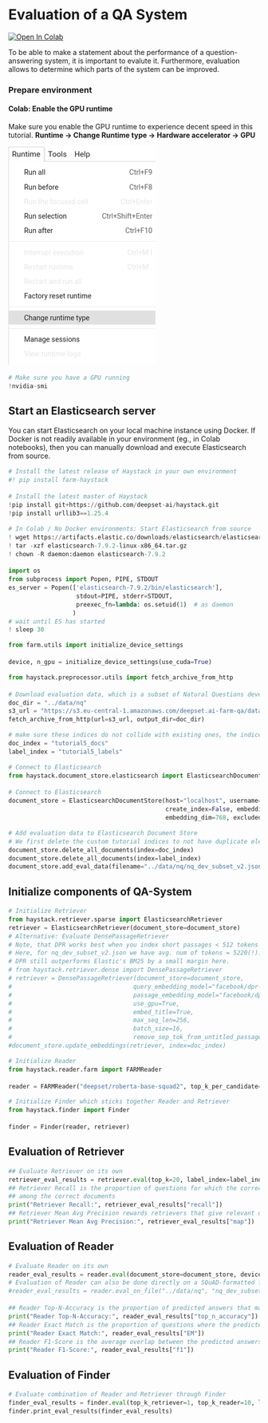 <!---
title: "Tutorial 6"
metaTitle: "Better retrieval via Dense Passage Retrieval"
metaDescription: ""
slug: "/docs/tutorial6"
date: "2020-09-03"
id: "tutorial6md"
--->

# Evaluation of a QA System

[![Open In Colab](https://colab.research.google.com/assets/colab-badge.svg)](https://colab.research.google.com/github/deepset-ai/haystack/blob/master/tutorials/Tutorial5_Evaluation.ipynb)

To be able to make a statement about the performance of a question-answering system, it is important to evalute it. Furthermore, evaluation allows to determine which parts of the system can be improved.

### Prepare environment

#### Colab: Enable the GPU runtime
Make sure you enable the GPU runtime to experience decent speed in this tutorial.
**Runtime -> Change Runtime type -> Hardware accelerator -> GPU**

<img src="https://raw.githubusercontent.com/deepset-ai/haystack/master/docs/_src/img/colab_gpu_runtime.jpg">


```python
# Make sure you have a GPU running
!nvidia-smi
```

## Start an Elasticsearch server
You can start Elasticsearch on your local machine instance using Docker. If Docker is not readily available in your environment (eg., in Colab notebooks), then you can manually download and execute Elasticsearch from source.


```python
# Install the latest release of Haystack in your own environment 
#! pip install farm-haystack

# Install the latest master of Haystack
!pip install git+https://github.com/deepset-ai/haystack.git
!pip install urllib3==1.25.4
```


```python
# In Colab / No Docker environments: Start Elasticsearch from source
! wget https://artifacts.elastic.co/downloads/elasticsearch/elasticsearch-7.9.2-linux-x86_64.tar.gz -q
! tar -xzf elasticsearch-7.9.2-linux-x86_64.tar.gz
! chown -R daemon:daemon elasticsearch-7.9.2

import os
from subprocess import Popen, PIPE, STDOUT
es_server = Popen(['elasticsearch-7.9.2/bin/elasticsearch'],
                   stdout=PIPE, stderr=STDOUT,
                   preexec_fn=lambda: os.setuid(1)  # as daemon
                  )
# wait until ES has started
! sleep 30
```


```python
from farm.utils import initialize_device_settings

device, n_gpu = initialize_device_settings(use_cuda=True)
```


```python
from haystack.preprocessor.utils import fetch_archive_from_http

# Download evaluation data, which is a subset of Natural Questions development set containing 50 documents
doc_dir = "../data/nq"
s3_url = "https://s3.eu-central-1.amazonaws.com/deepset.ai-farm-qa/datasets/nq_dev_subset_v2.json.zip"
fetch_archive_from_http(url=s3_url, output_dir=doc_dir)
```


```python
# make sure these indices do not collide with existing ones, the indices will be wiped clean before data is inserted
doc_index = "tutorial5_docs"
label_index = "tutorial5_labels"
```


```python
# Connect to Elasticsearch
from haystack.document_store.elasticsearch import ElasticsearchDocumentStore

# Connect to Elasticsearch
document_store = ElasticsearchDocumentStore(host="localhost", username="", password="", index="document",
                                            create_index=False, embedding_field="emb",
                                            embedding_dim=768, excluded_meta_data=["emb"])
```


```python
# Add evaluation data to Elasticsearch Document Store
# We first delete the custom tutorial indices to not have duplicate elements
document_store.delete_all_documents(index=doc_index)
document_store.delete_all_documents(index=label_index)
document_store.add_eval_data(filename="../data/nq/nq_dev_subset_v2.json", doc_index=doc_index, label_index=label_index)
```

## Initialize components of QA-System


```python
# Initialize Retriever
from haystack.retriever.sparse import ElasticsearchRetriever
retriever = ElasticsearchRetriever(document_store=document_store)
# Alternative: Evaluate DensePassageRetriever
# Note, that DPR works best when you index short passages < 512 tokens as only those tokens will be used for the embedding.
# Here, for nq_dev_subset_v2.json we have avg. num of tokens = 5220(!).
# DPR still outperforms Elastic's BM25 by a small margin here.
# from haystack.retriever.dense import DensePassageRetriever
# retriever = DensePassageRetriever(document_store=document_store,
#                                  query_embedding_model="facebook/dpr-question_encoder-single-nq-base",
#                                  passage_embedding_model="facebook/dpr-ctx_encoder-single-nq-base",
#                                  use_gpu=True,
#                                  embed_title=True,
#                                  max_seq_len=256,
#                                  batch_size=16,
#                                  remove_sep_tok_from_untitled_passages=True)
#document_store.update_embeddings(retriever, index=doc_index)
```


```python
# Initialize Reader
from haystack.reader.farm import FARMReader

reader = FARMReader("deepset/roberta-base-squad2", top_k_per_candidate=4)
```


```python
# Initialize Finder which sticks together Reader and Retriever
from haystack.finder import Finder

finder = Finder(reader, retriever)
```

## Evaluation of Retriever


```python
## Evaluate Retriever on its own
retriever_eval_results = retriever.eval(top_k=20, label_index=label_index, doc_index=doc_index)
## Retriever Recall is the proportion of questions for which the correct document containing the answer is
## among the correct documents
print("Retriever Recall:", retriever_eval_results["recall"])
## Retriever Mean Avg Precision rewards retrievers that give relevant documents a higher rank
print("Retriever Mean Avg Precision:", retriever_eval_results["map"])
```

## Evaluation of Reader


```python
# Evaluate Reader on its own
reader_eval_results = reader.eval(document_store=document_store, device=device, label_index=label_index, doc_index=doc_index)
# Evaluation of Reader can also be done directly on a SQuAD-formatted file without passing the data to Elasticsearch
#reader_eval_results = reader.eval_on_file("../data/nq", "nq_dev_subset_v2.json", device=device)

## Reader Top-N-Accuracy is the proportion of predicted answers that match with their corresponding correct answer
print("Reader Top-N-Accuracy:", reader_eval_results["top_n_accuracy"])
## Reader Exact Match is the proportion of questions where the predicted answer is exactly the same as the correct answer
print("Reader Exact Match:", reader_eval_results["EM"])
## Reader F1-Score is the average overlap between the predicted answers and the correct answers
print("Reader F1-Score:", reader_eval_results["f1"])
```

## Evaluation of Finder


```python
# Evaluate combination of Reader and Retriever through Finder
finder_eval_results = finder.eval(top_k_retriever=1, top_k_reader=10, label_index=label_index, doc_index=doc_index)
finder.print_eval_results(finder_eval_results)
```


```python

```
